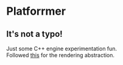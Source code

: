 # Platforrmer
## It's not a typo!

Just some C++ engine experimentation fun.\
Followed [this](http://amesgames.net/2017/06/27/c-rendering-engine-i-abstracting-the-render-device) for the rendering abstraction.
